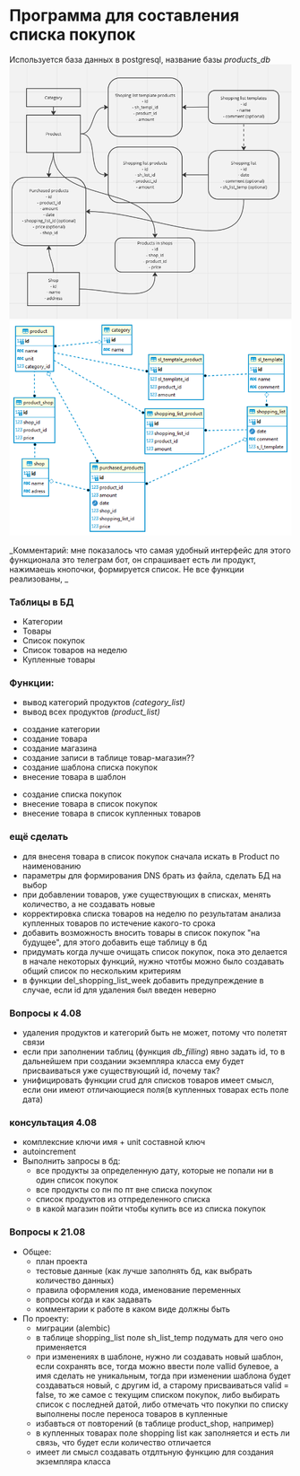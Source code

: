 # Программа для составления списка покупок
Используется база данных в postgresql, название базы *products_db*
![Блок схема](schem_new.png)
![](schem_db.png)

_Комментарий: мне показалось что самая удобный интерфейс для этого функционала это телеграм бот, он спрашивает есть ли продукт, нажимаешь кнопочки, формируется список. Не все функции реализованы, _


### Таблицы в БД
- Категории
- Товары
- Список покупок
- Список товаров на неделю
- Купленные товары

### Функции:
- вывод категорий продуктов _(category_list)_
- вывод всех продуктов _(product_list)_ 
<!-- - вывод списка покупок на неделю _(shopping_list_week_view)_
- вывод текущего списка покупок _(shopping_list_view)_
- вывод списка купленных  _(purchased_product_list)_

* добавление (удаление, изменение) категории _(add_category)_
* добавление (удаление, изменение) товара _(add_product)_
* добавление, удадение, изменение товара в список товаров на неделю _(add_shopping_list_week, del_shopping_list_week, update_shopping_list_week)_
* добавление товара в купленные товары (сделать апдейт функций для списка на неделю??)
* формирование списка покупок (добавление еженедельного списка плюс предложение добавить что то) _(create_shopping_list)_
* очистка списка покупок _(clear_shopping_list)_
* чек ап недельного списка _(check_shopping_list_week)_
* чек ап полного списка _(check_products)_
* чек ап по категориям _(check_category)_
* _чек ап для конкретного магазина
* перенос списка покупок в купленные товары _(shopping_list_done)_ -->
 - создание категории
 - создание товара
 - создание магазина
 - создание записи в таблице товар-магазин?? 
 - создание шаблона списка покупок
 - внесение товара в шаблон
 <!-- - удаление продуктат из шаблона -->
 <!-- - корректирование записи в шаблоне -->
 - создание списка покупок
 - внесение товара в список покупок
 - внесение товара в список купленных товаров

### ещё сделать
- для внесеня товара в список покупок сначала искать в Product по наименованию
- параметры для формирования DNS брать из файла, сделать БД на выбор
- при добавлении товаров, уже существующих в списках, менять количество, а не создавать новые
- корректировка списка товаров на неделю по результатам анализа купленных товаров по истечение какого-то срока
- добавить возможность вносить товары в список покупок "на будущее", для этого добавить еще таблицу в бд
- придумать когда лучше очищать список покупок, пока это делается в начале некоторых функций, нужно чтотбы можно было создавать общий список по нескольким критериям
- в функции del_shopping_list_week добавить предупреждение в случае, если id для удаления был введен неверно

### Вопросы к 4.08
* удаления продуктов и категорий быть не может, потому что полетят связи
* если при заполнении таблиц (функция _db_filling_) явно задать id, то в дальнейшем при создании экземпляра класса ему будет присваиваться уже существующий id, почему так?
* унифицировать функции crud для списков товаров имеет смысл, если они имеют отличающиеся поля(в купленных товарах есть поле дата)

### консультация 4.08
- комплексние ключи имя + unit составной ключ
- autoincrement
- Выполнить запросы в бд:
    * все продукты за определенную дату, которые не попали ни в один список покупок
    * все продукты со пн по пт вне списка покупок
    * список продуктов из отпределенного списка
    * в какой магазин пойти чтобы купить все из списка покупок

### Вопросы к 21.08
- Общее:
    - план проекта
    - тестовые данные (как лучше заполнять бд, как выбрать количество данных)
    - правила оформления кода, именование переменных
    - вопросы когда и как задавать
    - комментарии к работе в каком виде должны быть
- По проекту:
    - миграции (alembic)
    - в таблице shopping_list поле sh_list_temp подумать для чего оно применяется
    - при изменениях в шаблоне, нужно ли создавать новый шаблон, если сохранять все, тогда можно ввести полe vallid булевое, а имя сделать не уникальным, тогда при изменении шаблона будет создаваться новый, с другим id, а старому присваиваться valid = false, то же самое с текущим списком покупок, либо выбирать список с последней датой, либо отмечать что покупки по списку выполнены после переноса товаров в купленные
    - избавться от повторений (в таблице product_shop, например)
    - в купленных товарах поле shopping list как заполняется и есть ли связь, что будет если количество отличается
    - имеет ли смысл создавать отдлтьную функцию для создания экземпляра класса